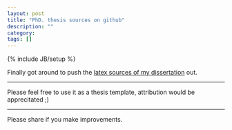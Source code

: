 ```yaml
---
layout: post
title: "PhD. thesis sources on github"
description: ""
category: 
tags: []
---
```

{% include JB/setup %}

Finally got around to push the [latex sources
of my dissertation](http://github.com/kkai/phdthesis) out.
***
Please feel free to use it as a thesis template,
attribution would be apprecitated ;)
***
Please share if you make improvements.




